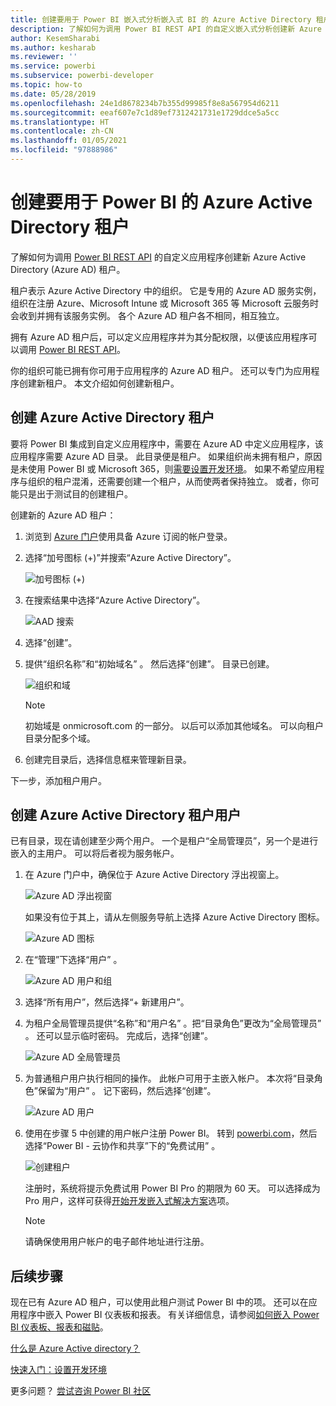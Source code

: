 ```yaml
---
title: 创建要用于 Power BI 嵌入式分析嵌入式 BI 的 Azure Active Directory 租户
description: 了解如何为调用 Power BI REST API 的自定义嵌入式分析创建新 Azure Active Directory (Azure AD) 租户以及如何为客户启用嵌入式 BI 智能功能。
author: KesemSharabi
ms.author: kesharab
ms.reviewer: ''
ms.service: powerbi
ms.subservice: powerbi-developer
ms.topic: how-to
ms.date: 05/28/2019
ms.openlocfilehash: 24e1d8678234b7b355d99985f8e8a567954d6211
ms.sourcegitcommit: eeaf607e7c1d89ef7312421731e1729ddce5a5cc
ms.translationtype: HT
ms.contentlocale: zh-CN
ms.lasthandoff: 01/05/2021
ms.locfileid: "97888986"
---
```

# <a name="create-an-azure-active-directory-tenant-to-use-with-power-bi"></a>创建要用于 Power BI 的 Azure Active Directory 租户

了解如何为调用 [Power BI REST API](../automation/rest-api-reference.md) 的自定义应用程序创建新 Azure Active Directory (Azure AD) 租户。

租户表示 Azure Active Directory 中的组织。 它是专用的 Azure AD 服务实例，组织在注册 Azure、Microsoft Intune 或 Microsoft 365 等 Microsoft 云服务时会收到并拥有该服务实例。 各个 Azure AD 租户各不相同，相互独立。

拥有 Azure AD 租户后，可以定义应用程序并为其分配权限，以便该应用程序可以调用 [Power BI REST API](../automation/rest-api-reference.md)。

你的组织可能已拥有你可用于应用程序的 Azure AD 租户。 还可以专门为应用程序创建新租户。 本文介绍如何创建新租户。

## <a name="create-an-azure-active-directory-tenant"></a>创建 Azure Active Directory 租户

要将 Power BI 集成到自定义应用程序中，需要在 Azure AD 中定义应用程序，该应用程序需要 Azure AD 目录。 此目录便是租户。 如果组织尚未拥有租户，原因是未使用 Power BI 或 Microsoft 365，则[需要设置开发环境](/azure/active-directory/develop/active-directory-howto-tenant)。 如果不希望应用程序与组织的租户混淆，还需要创建一个租户，从而使两者保持独立。 或者，你可能只是出于测试目的创建租户。

创建新的 Azure AD 租户：

1. 浏览到 [Azure 门户](https://portal.azure.com)使用具备 Azure 订阅的帐户登录。

2. 选择“加号图标 (+)”并搜索“Azure Active Directory”。

    ![加号图标 (+)](media/create-an-azure-active-directory-tenant/new-directory.png)

3. 在搜索结果中选择“Azure Active Directory”。

    ![AAD 搜索](media/create-an-azure-active-directory-tenant/new-directory2.png)

4. 选择“创建”。

5. 提供“组织名称”和“初始域名” 。 然后选择“创建”。 目录已创建。

    ![组织和域](media/create-an-azure-active-directory-tenant/organization-and-domain.png)

   > [!NOTE]
   > 初始域是 onmicrosoft.com 的一部分。 以后可以添加其他域名。 可以向租户目录分配多个域。

6. 创建完目录后，选择信息框来管理新目录。

下一步，添加租户用户。

## <a name="create-azure-active-directory-tenant-users"></a>创建 Azure Active Directory 租户用户

已有目录，现在请创建至少两个用户。 一个是租户“全局管理员”，另一个是进行嵌入的主用户。 可以将后者视为服务帐户。

1. 在 Azure 门户中，确保位于 Azure Active Directory 浮出视窗上。

    ![Azure AD 浮出视窗](media/create-an-azure-active-directory-tenant/aad-flyout.png)

    如果没有位于其上，请从左侧服务导航上选择 Azure Active Directory 图标。

    ![Azure AD 图标](media/create-an-azure-active-directory-tenant/aad-service.png)

2. 在“管理”下选择“用户” 。

    ![Azure AD 用户和组](media/create-an-azure-active-directory-tenant/users-and-groups.png)

3. 选择“所有用户”，然后选择“+ 新建用户”。

4. 为租户全局管理员提供“名称”和“用户名” 。把“目录角色”更改为“全局管理员” 。 还可以显示临时密码。 完成后，选择“创建”。

    ![Azure AD 全局管理员](media/create-an-azure-active-directory-tenant/global-admin.png)

5. 为普通租户用户执行相同的操作。 此帐户可用于主嵌入帐户。 本次将“目录角色”保留为“用户” 。 记下密码，然后选择“创建”。

    ![Azure AD 用户](media/create-an-azure-active-directory-tenant/pbiembed-user.png)

6. 使用在步骤 5 中创建的用户帐户注册 Power BI。 转到 [powerbi.com](https://powerbi.microsoft.com/get-started/)，然后选择“Power BI - 云协作和共享”下的“免费试用” 。

    ![创建租户](media/create-an-azure-active-directory-tenant/try-powerbi-free.png)

    注册时，系统将提示免费试用 Power BI Pro 的期限为 60 天。 可以选择成为 Pro 用户，这样可获得[开始开发嵌入式解决方案](embed-sample-for-customers.md)选项。

   > [!NOTE]
   > 请确保使用用户帐户的电子邮件地址进行注册。

## <a name="next-steps"></a>后续步骤

现在已有 Azure AD 租户，可以使用此租户测试 Power BI 中的项。 还可以在应用程序中嵌入 Power BI 仪表板和报表。 有关详细信息，请参阅[如何嵌入 Power BI 仪表板、报表和磁贴](embed-sample-for-customers.md)。

[什么是 Azure Active directory？](/azure/active-directory/active-directory-whatis) 
 
[快速入门：设置开发环境](/azure/active-directory/develop/active-directory-howto-tenant)  

更多问题？ [尝试咨询 Power BI 社区](https://community.powerbi.com/)